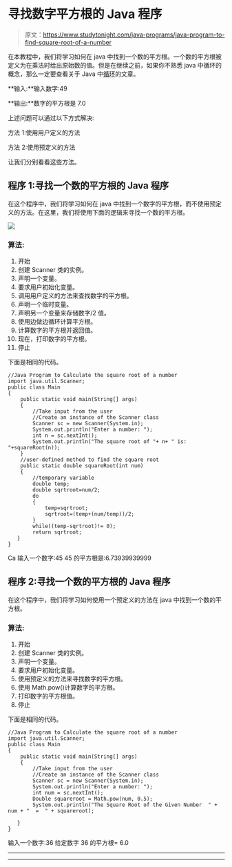 # 寻找数字平方根的 Java 程序

> 原文：<https://www.studytonight.com/java-programs/java-program-to-find-square-root-of-a-number>

在本教程中，我们将学习如何在 java 中找到一个数的平方根。一个数的平方根被定义为在乘法时给出原始数的值。但是在继续之前，如果你不熟悉 java 中循环的概念，那么一定要查看关于 Java 中[循环](https://www.studytonight.com/java/loops-in-java.php)的文章。

**输入:**输入数字:49

**输出:**数字的平方根是 7.0

上述问题可以通过以下方式解决:

方法 1:使用用户定义的方法

方法 2:使用预定义的方法

让我们分别看看这些方法。

## 程序 1:寻找一个数的平方根的 Java 程序

在这个程序中，我们将学习如何在 java 中找到一个数字的平方根，而不使用预定义的方法。在这里，我们将使用下面的逻辑来寻找一个数的平方根。

![](../Images/327dcb24665090cff06a0c79daa09e54.png)

### 算法:

1.  开始
2.  创建 Scanner 类的实例。
3.  声明一个变量。
4.  要求用户初始化变量。
5.  调用用户定义的方法来查找数字的平方根。
6.  声明一个临时变量。
7.  声明另一个变量来存储数字/2 值。
8.  使用边做边循环计算平方根。
9.  计算数字的平方根并返回值。
10.  现在，打印数字的平方根。
11.  停止

下面是相同的代码。

```
//Java Program to Calculate the square root of a number
import java.util.Scanner;  
public class Main   
{  
    public static void main(String[] args)    
    {
        //Take input from the user
        //Create an instance of the Scanner class
        Scanner sc = new Scanner(System.in); 
        System.out.println("Enter a number: ");  
        int n = sc.nextInt();  
        System.out.println("The square root of "+ n+ " is: "+squareRoot(n));  
    }  
    //user-defined method to find the square root  
    public static double squareRoot(int num)   
    {  
        //temporary variable  
        double temp;  
        double sqrtroot=num/2;  
        do   
        {  
            temp=sqrtroot;  
            sqrtroot=(temp+(num/temp))/2;  
        }   
        while((temp-sqrtroot)!= 0);  
        return sqrtroot;  
   }  
} 
```

Ca
输入一个数字:45
45 的平方根是:6.73939939999

## 程序 2:寻找一个数的平方根的 Java 程序

在这个程序中，我们将学习如何使用一个预定义的方法在 java 中找到一个数的平方根。

### 算法:

1.  开始
2.  创建 Scanner 类的实例。
3.  声明一个变量。
4.  要求用户初始化变量。
5.  使用预定义的方法来寻找数字的平方根。
6.  使用 Math.pow()计算数字的平方根。
7.  打印数字的平方根值。
8.  停止

下面是相同的代码。

```
//Java Program to Calculate the square root of a number
import java.util.Scanner;  
public class Main   
{  
    public static void main(String[] args)    
    {
        //Take input from the user
        //Create an instance of the Scanner class
        Scanner sc = new Scanner(System.in); 
        System.out.println("Enter a number: ");  
        int num = sc.nextInt();  
        Double squareroot = Math.pow(num, 0.5);
        System.out.println("The Square Root of the Given Number  " + num + "  =  " + squareroot);

   }  
} 
```

输入一个数字:36
给定数字 36 的平方根= 6.0

* * *

* * *